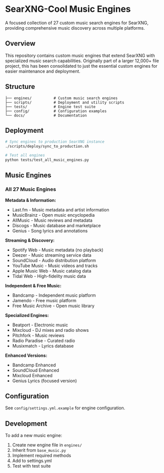 # SearXNG-Cool Music Engines

A focused collection of 27 custom music search engines for SearXNG, providing comprehensive music discovery across multiple platforms.

## Overview

This repository contains custom music engines that extend SearXNG with specialized music search capabilities. Originally part of a larger 12,000+ file project, this has been consolidated to just the essential custom engines for easier maintenance and deployment.

## Structure

```
├── engines/          # Custom music search engines
├── scripts/          # Deployment and utility scripts
├── tests/            # Engine test suite
├── config/           # Configuration examples
└── docs/             # Documentation
```

## Deployment

```bash
# Sync engines to production SearXNG instance
./scripts/deploy/sync_to_production.sh

# Test all engines
python tests/test_all_music_engines.py
```

## Music Engines

### All 27 Music Engines

**Metadata & Information:**
- Last.fm - Music metadata and artist information
- MusicBrainz - Open music encyclopedia  
- AllMusic - Music reviews and metadata
- Discogs - Music database and marketplace
- Genius - Song lyrics and annotations

**Streaming & Discovery:**
- Spotify Web - Music metadata (no playback)
- Deezer - Music streaming service data
- SoundCloud - Audio distribution platform
- YouTube Music - Music videos and tracks
- Apple Music Web - Music catalog data
- Tidal Web - High-fidelity music data

**Independent & Free Music:**
- Bandcamp - Independent music platform
- Jamendo - Free music platform
- Free Music Archive - Open music library

**Specialized Engines:**
- Beatport - Electronic music
- Mixcloud - DJ mixes and radio shows
- Pitchfork - Music reviews
- Radio Paradise - Curated radio
- Musixmatch - Lyrics database

**Enhanced Versions:**
- Bandcamp Enhanced
- SoundCloud Enhanced  
- Mixcloud Enhanced
- Genius Lyrics (focused version)

## Configuration

See `config/settings.yml.example` for engine configuration.

## Development

To add a new music engine:
1. Create new engine file in `engines/`
2. Inherit from `base_music.py`
3. Implement required methods
4. Add to settings.yml
5. Test with test suite
